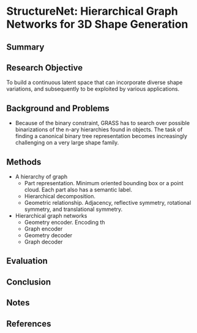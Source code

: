 # StructureNet: Hierarchical Graph Networks for 3D Shape Generation

## Summary

## Research Objective
To build a continuous latent space that can incorporate diverse shape variations, and subsequently to be exploited by various applications.
## Background and Problems
- Because of the binary constraint, GRASS has to search over possible binarizations of the n-ary hierarchies found in objects. The task of finding a canonical binary tree representation becomes increasingly challenging on a very large shape family.
## Methods
- A hierarchy of graph
	- Part representation. Minimum oriented bounding box or a point cloud. Each part also has a semantic label.
	- Hierarchical decomposition.
	- Geometric relationship. Adjacency, reflective symmetry, rotational symmetry, and translational symmetry.
- Hierarchical graph networks
	- Geometry encoder.  Encoding th
	- Graph encoder
	- Geometry decoder
	- Graph decoder
## Evaluation

## Conclusion

## Notes

## References
<!--stackedit_data:
eyJoaXN0b3J5IjpbLTgyNDI0NTY1NSwtNzA2MjY1MzMxXX0=
-->